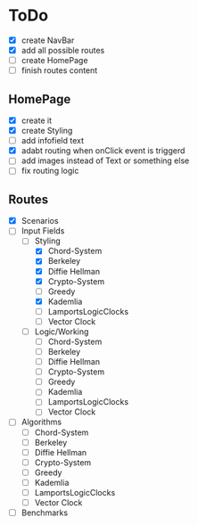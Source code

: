 # ToDo
- [X] create NavBar
- [X] add all possible routes
- [ ] create HomePage
- [ ] finish routes content

## HomePage
- [X] create it
- [X] create Styling
- [ ] add infofield text
- [X] adabt routing when onClick event is triggerd
- [ ] add images instead of Text or something else
- [ ] fix routing logic

## Routes
- [X] Scenarios
- [ ] Input Fields
  - [ ] Styling
    - [X] Chord-System
    - [X] Berkeley
    - [X] Diffie Hellman
    - [X] Crypto-System
    - [ ] Greedy
    - [X] Kademlia
    - [ ] LamportsLogicClocks
    - [ ] Vector Clock
  - [ ] Logic/Working
    - [ ] Chord-System
    - [ ] Berkeley
    - [ ] Diffie Hellman
    - [ ] Crypto-System
    - [ ] Greedy
    - [ ] Kademlia
    - [ ] LamportsLogicClocks
    - [ ] Vector Clock
- [ ] Algorithms
  - [ ] Chord-System
  - [ ] Berkeley
  - [ ] Diffie Hellman
  - [ ] Crypto-System
  - [ ] Greedy
  - [ ] Kademlia
  - [ ] LamportsLogicClocks
  - [ ] Vector Clock
- [ ] Benchmarks
